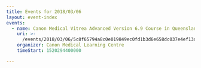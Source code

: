 ```yaml
---
title: Events for 2018/03/06
layout: event-index
events:
  - name: Canon Medical Vitrea Advanced Version 6.9 Course in Queensland
    uri: >-
      /events/2018/03/06/5c8f65794a8c0e019849ec0fd1b3d6e658dc037e4ef13af4eea73f9c9b7c358a
    organizer: Canon Medical Learning Centre
    timeStart: 1520294400000

---
```

